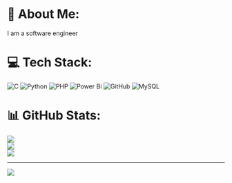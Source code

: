 # 💫 About Me:
I am a software engineer


# 💻 Tech Stack:
![C](https://img.shields.io/badge/c-%2300599C.svg?style=flat&logo=c&logoColor=white) ![Python](https://img.shields.io/badge/python-3670A0?style=flat&logo=python&logoColor=ffdd54) ![PHP](https://img.shields.io/badge/php-%23777BB4.svg?style=flat&logo=php&logoColor=white) ![Power Bi](https://img.shields.io/badge/power_bi-F2C811?style=flat&logo=powerbi&logoColor=black) ![GitHub](https://img.shields.io/badge/github-%23121011.svg?style=flat&logo=github&logoColor=white) ![MySQL](https://img.shields.io/badge/mysql-4479A1.svg?style=flat&logo=mysql&logoColor=white)
# 📊 GitHub Stats:
![](https://github-readme-stats.vercel.app/api?username=Annapoorna-Y&theme=dark&hide_border=false&include_all_commits=true&count_private=true)<br/>
![](https://github-readme-streak-stats.herokuapp.com/?user=Annapoorna-Y&theme=dark&hide_border=false)<br/>
![](https://github-readme-stats.vercel.app/api/top-langs/?username=Annapoorna-Y&theme=dark&hide_border=false&include_all_commits=true&count_private=true&layout=compact)

---
[![](https://visitcount.itsvg.in/api?id=Annapoorna-Y&icon=0&color=0)](https://visitcount.itsvg.in)

<!-- Proudly created with GPRM ( https://gprm.itsvg.in ) -->
